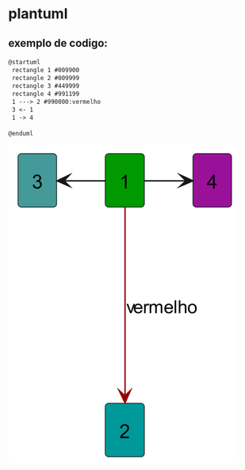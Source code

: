 # plantuml
## exemplo de codigo:


````
@startuml
 rectangle 1 #009900
 rectangle 2 #009999
 rectangle 3 #449999
 rectangle 4 #991199
 1 ---> 2 #990000:vermelho
 3 <- 1
 1 -> 4

@enduml
````

![diagrama.png](plantuml%2Fdiagrama.png)
